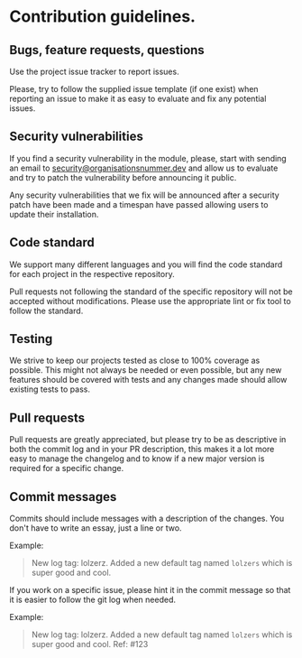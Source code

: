 # Contribution guidelines.

## Bugs, feature requests, questions

Use the project issue tracker to report issues.

Please, try to follow the supplied issue template (if one exist) when reporting an issue to make it as easy to evaluate and fix any potential issues.

## Security vulnerabilities

If you find a security vulnerability in the module, please, start with sending an email to security@organisationsnummer.dev and allow us to evaluate and try to patch the vulnerability before announcing it public.

Any security vulnerabilities that we fix will be announced after a security patch have been made and a timespan have passed allowing users to update their installation.

## Code standard

We support many different languages and you will find the code standard for each project in the respective repository.

Pull requests not following the standard of the specific repository will not be accepted without modifications. Please use the appropriate lint or fix tool to follow the standard.

## Testing

We strive to keep our projects tested as close to 100% coverage as possible. This might not always be needed or even possible, but
any new features should be covered with tests and any changes made should allow existing tests to pass.

## Pull requests

Pull requests are greatly appreciated, but please try to be as descriptive in both the commit log and in your PR description,
this makes it a lot more easy to manage the changelog and to know if a new major version is required for a specific change.

## Commit messages

Commits should include messages with a description of the changes. You don't have to write an essay, just a line or two.

Example:

> New log tag: lolzerz.
> Added a new default tag named `lolzers` which is super good and cool.

If you work on a specific issue, please hint it in the commit message so that it is easier to follow the git log when needed.

Example:

> New log tag: lolzerz.
> Added a new default tag named `lolzers` which is super good and cool.
> Ref: #123
